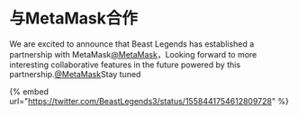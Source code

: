 # 与MetaMask合作

We are excited to announce that Beast Legends has established a partnership with MetaMask[@MetaMask](https://twitter.com/MetaMask)，Looking forward to more interesting collaborative features in the future powered by this partnership.[@MetaMask](https://twitter.com/MetaMask)Stay tuned

{% embed url="https://twitter.com/BeastLegends3/status/1558441754612809728" %}

